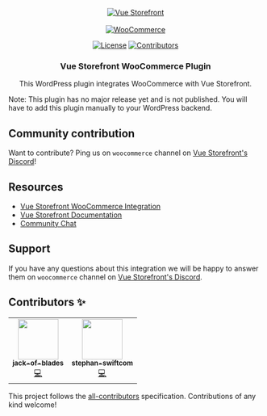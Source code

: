 <p align="center">
  <a href="https://woocommerce.com/"><img src="https://user-images.githubusercontent.com/1626923/156934585-5c585b9f-53ff-4eee-beb3-a3a410c48d47.png" alt="Vue Storefront" /></a>
  <br/>
  <br/>
  <a href="https://woocommerce.com/"><img src="https://woocommerce.com/wp-content/themes/woo/images/logo-woocommerce@2x.png" alt="WooCommerce"></a>
</p>

<p align="center">
  <a href="https://www.gnu.org/licenses/gpl-3.0.en.html"><img src="https://img.shields.io/badge/license-GPL--3.0--or--later-green" alt="License"></a> 
  <a href="https://github.com/SwiftComZA/vsf-wc-api/graphs/contributors"><img src="https://img.shields.io/github/contributors/jack-of-blades/vsf-wc-api" alt="Contributors"></a>
</p>

<h3 align="center">
  Vue Storefront WooCommerce Plugin
</h3>
<p align="center">
    This WordPress plugin integrates WooCommerce with Vue Storefront.
</p>

<p>
Note: This plugin has no major release yet and is not published. You will have to add this plugin manually to your WordPress backend.
</p>

## Community contribution

Want to contribute? Ping us on `woocommerce` channel on [Vue Storefront's Discord](https://discord.vuestorefront.io)!

## Resources

- [Vue Storefront WooCommerce Integration](https://github.com/vuestorefront-community/woocommerce)
- [Vue Storefront Documentation](https://docs.vuestorefront.io/v2/)
- [Community Chat](https://discord.vuestorefront.io)

## Support

If you have any questions about this integration we will be happy to answer them on `woocommerce` channel on [Vue Storefront's Discord](discord.vuestorefront.io).

## Contributors ✨

<!-- ALL-CONTRIBUTORS-LIST:START - Do not remove or modify this section -->
<!-- prettier-ignore-start -->
<!-- markdownlint-disable -->
<table>
  <tr>
   <td align="center"><a href="https://github.com/jack-of-blades"><img src="https://avatars.githubusercontent.com/u/48649182?s=96&v=4" width="80px;" alt=""/><br /><sub><b>jack-of-blades</b></sub></a><br /><a href="https://github.com/SwiftComZA/vsf-wc-api/commits?author=jack-of-blades" title="Code">💻</a></td>
   <td align="center"><a href="https://github.com/stephan-swiftcom"><img src="https://avatars.githubusercontent.com/u/64531851?v=4" width="80px;" alt=""/><br /><sub><b>stephan-swiftcom</b></sub></a><br /><a href="https://github.com/SwiftComZA/vsf-wc-api/commits?author=stephan-swiftcom" title="Code">💻</a></td>
  </tr>
</table>

<!-- markdownlint-restore -->
<!-- prettier-ignore-end -->

<!-- ALL-CONTRIBUTORS-LIST:END -->

This project follows the [all-contributors](https://github.com/all-contributors/all-contributors) specification. Contributions of any kind welcome!
